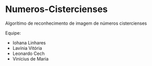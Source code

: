 # Numeros-Cistercienses
Algorítimo de reconhecimento de imagem de números cistercienses

Equipe:
- Iohana Linhares
- Lavínia Vitória
- Leonardo Cech
- Vinícius de Maria
